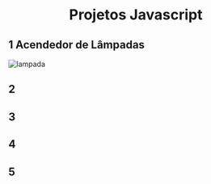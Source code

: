 <h1 style="text-align: center"> Projetos Javascript </h1>

## 1 Acendedor de Lâmpadas
![lampada](https://user-images.githubusercontent.com/49458473/179359349-d64e012a-33bf-441a-a46b-2939f070df2e.gif)
## 2
## 3
## 4
## 5

